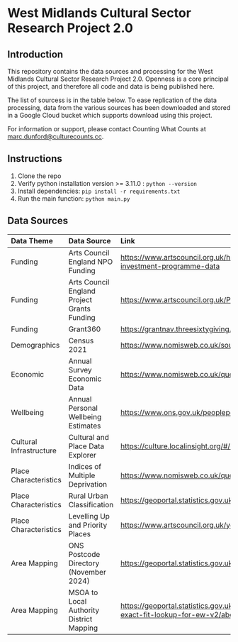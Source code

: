 # West Midlands Cultural Sector Research Project 2.0

## Introduction

This repository contains the data sources and processing for the West Midlands Cultural Sector Research Project 2.0.
Openness is a core principal of this project, and therefore all code and data is being published here.

The list of sourcess is in the table below. To ease replication of the data processing, data from the various sources has been downloaded and stored in a Google Cloud bucket which supports download using this project.

For information or support, please contact Counting What Counts at marc.dunford@culturecounts.cc.


## Instructions

1. Clone the repo
2. Verify python installation version >= 3.11.0 : `python --version`
3. Install dependencies: `pip install -r requirements.txt`
4. Run the main function: `python main.py`




## Data Sources

| Data Theme                | Data Source                                   | Link |
| :---                      | :---                                          | :--- |
| Funding                   | Arts Council England NPO Funding              | https://www.artscouncil.org.uk/how-we-invest-public-money/2023-26-Investment-Programme/2023-26-investment-programme-data |
| Funding                   | Arts Council England Project Grants Funding   | https://www.artscouncil.org.uk/ProjectGrants/project-grants-data |
| Funding                   | Grant360                                      | https://grantnav.threesixtygiving.org/ |
| Demographics              | Census 2021                                   | https://www.nomisweb.co.uk/sources/census_2021_bulk |
| Economic                  | Annual Survey Economic Data                   | https://www.nomisweb.co.uk/query/construct/summary.asp?mode=construct&version=0&dataset=17 |
| Wellbeing                 | Annual Personal Wellbeing Estimates           | https://www.ons.gov.uk/peoplepopulationandcommunity/wellbeing/datasets/headlineestimatesofpersonalwellbeing |
| Cultural Infrastructure   | Cultural and Place Data Explorer              | https://culture.localinsight.org/#/map |
| Place Characteristics     | Indices of Multiple Deprivation               | https://www.nomisweb.co.uk/query/construct/summary.asp?mode=construct&version=0&dataset=17 |
| Place Characteristics     | Rural Urban Classification                    | https://geoportal.statistics.gov.uk/datasets/ons::rural-urban-classification-2011-of-msoas-in-ew/about |
| Place Characteristics     | Levelling Up and Priority Places              | https://www.artscouncil.org.uk/your-area/priority-places-and-levelling-culture-places#t-in-page-nav-3 |
| Area Mapping              | ONS Postcode Directory (November 2024)        | https://geoportal.statistics.gov.uk/datasets/b54177d3d7264cd6ad89e74dd9c1391d/about |
| Area Mapping              | MSOA to Local Authority District Mapping      | https://geoportal.statistics.gov.uk/datasets/ons::msoa-2011-to-msoa-2021-to-local-authority-district-2022-exact-fit-lookup-for-ew-v2/about |